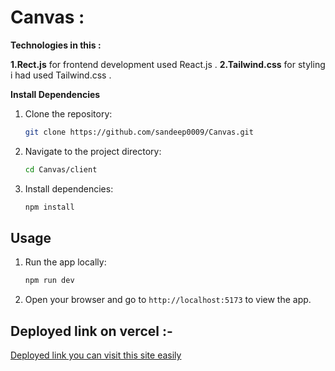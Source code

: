 # Canvas :

**Technologies in this :**

**1.Rect.js** for frontend development used React.js .
**2.Tailwind.css** for styling i had used Tailwind.css .

**Install Dependencies**

1. Clone the repository:

    ```bash
    git clone https://github.com/sandeep0009/Canvas.git
    ```

2. Navigate to the project directory:

    ```bash
    cd Canvas/client
    ```

3. Install dependencies:

    ```bash
    npm install
    ```

## Usage

1. Run the app locally:

    ```bash
    npm run dev
    ```

2. Open your browser and go to `http://localhost:5173` to view the app.


## Deployed link on vercel :-

[Deployed link you can visit this site easily](https://6589c9d22473eb0ef187eb79--gilded-paprenjak-5b198f.netlify.app/)
